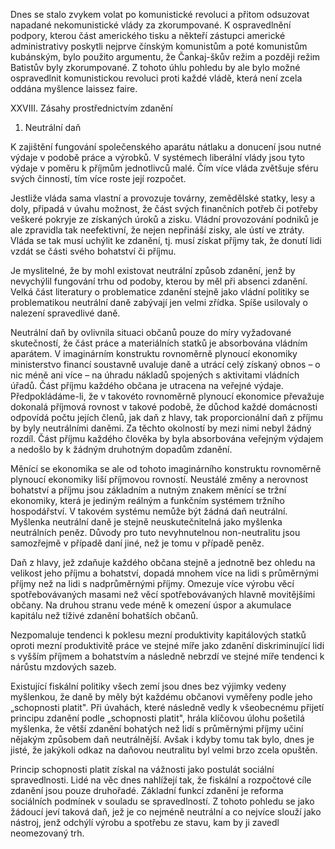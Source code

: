 Dnes se stalo zvykem volat po komunistické revoluci a přitom odsuzovat napadané nekomunistické vlády za zkorumpované. K ospravedlnění podpory, kterou část amerického tisku a někteří zástupci americké administrativy poskytli nejprve čínským komunistům a poté komunistům kubánským, bylo použito argumentu, že Čankaj-škův režim a později režim Batistův byly zkorumpované. Z tohoto úhlu pohledu by ale bylo možné ospravedlnit komunistickou revoluci proti každé vládě, která není zcela oddána myšlence laissez faire.

XXVIII. Zásahy prostřednictvím zdanění

1. Neutrální daň

K zajištění fungování společenského aparátu nátlaku a donucení jsou nutné výdaje v podobě práce a výrobků. V systémech liberální vlády jsou tyto výdaje v poměru k příjmům jednotlivců malé. Čím více vláda zvětšuje sféru svých činností, tím více roste její rozpočet.

Jestliže vláda sama vlastní a provozuje továrny, zemědělské statky, lesy a doly, připadá v úvahu možnost, že část svých finančních potřeb či potřeby veškeré pokryje ze získaných úroků a zisku. Vládní provozování podniků je ale zpravidla tak neefektivní, že nejen nepřináší zisky, ale ústí ve ztráty. Vláda se tak musí uchýlit ke zdanění, tj. musí získat příjmy tak, že donutí lidi vzdát se části svého bohatství či příjmu.

Je myslitelné, že by mohl existovat neutrální způsob zdanění, jenž by nevychýlil fungování trhu od podoby, kterou by měl při absenci zdanění. Velká část literatury o problematice zdanění stejně jako vládní politiky se problematikou neutrální daně zabývají jen velmi zřídka. Spíše usilovaly o nalezení spravedlivé daně.

Neutrální daň by ovlivnila situaci občanů pouze do míry vyžadované skutečností, že část práce a materiálních statků je absorbována vládním aparátem. V imaginárním konstruktu rovnoměrně plynoucí ekonomiky ministerstvo financí soustavně uvaluje daně a utrácí celý získaný obnos – o nic méně ani více – na úhradu nákladů spojených s aktivitami vládních úřadů. Část příjmu každého občana je utracena na veřejné výdaje. Předpokládáme-li, že v takovéto rovnoměrně plynoucí ekonomice převažuje dokonalá příjmová rovnost v takové podobě, že důchod každé domácnosti odpovídá počtu jejích členů, jak daň z hlavy, tak proporcionální daň z příjmu by byly neutrálními daněmi. Za těchto okolností by mezi nimi nebyl žádný rozdíl. Část příjmu každého člověka by byla absorbována veřejným výdajem a nedošlo by k žádným druhotným dopadům zdanění.

Měnící se ekonomika se ale od tohoto imaginárního konstruktu rovnoměrně plynoucí ekonomiky liší příjmovou rovností. Neustálé změny a nerovnost bohatství a příjmu jsou základním a nutným znakem měnící se tržní ekonomiky, která je jediným reálným a funkčním systémem tržního hospodářství. V takovém systému nemůže být žádná daň neutrální. Myšlenka neutrální daně je stejně neuskutečnitelná jako myšlenka neutrálních peněz. Důvody pro tuto nevyhnutelnou non-neutralitu jsou samozřejmě v případě daní jiné, než je tomu v případě peněz.

Daň z hlavy, jež zdaňuje každého občana stejně a jednotně bez ohledu na velikost jeho příjmu a bohatství, dopadá mnohem více na lidi s průměrnými příjmy než na lidi s nadprůměrnými příjmy. Omezuje více výrobu věcí spotřebovávaných masami než věcí spotřebovávaných hlavně movitějšími občany. Na druhou stranu vede méně k omezení úspor a akumulace kapitálu než tíživé zdanění bohatších občanů.

Nezpomaluje tendenci k poklesu mezní produktivity kapitálových statků oproti mezní produktivitě práce ve stejné míře jako zdanění diskriminující lidi s vyšším příjmem a bohatstvím a následně nebrzdí ve stejné míře tendenci k nárůstu mzdových sazeb.

Existující fiskální politiky všech zemí jsou dnes bez výjimky vedeny myšlenkou, že daně by měly být každému občanovi vyměřeny podle jeho „schopnosti platit". Při úvahách, které následně vedly k všeobecnému přijetí principu zdanění podle „schopnosti platit", hrála klíčovou úlohu pošetilá myšlenka, že větší zdanění bohatých než lidí s průměrnými příjmy učiní nějakým způsobem daň neutrálnější. Avšak i kdyby tomu tak bylo, dnes je jisté, že jakýkoli odkaz na daňovou neutralitu byl velmi brzo zcela opuštěn.

Princip schopnosti platit získal na vážnosti jako postulát sociální spravedlnosti. Lidé na věc dnes nahlížejí tak, že fiskální a rozpočtové cíle zdanění jsou pouze druhořadé. Základní funkcí zdanění je reforma sociálních podmínek v souladu se spravedlností. Z tohoto pohledu se jako žádoucí jeví taková daň, jež je co nejméně neutrální a co nejvíce slouží jako nástroj, jenž odchýlí výrobu a spotřebu ze stavu, kam by ji zavedl neomezovaný trh.